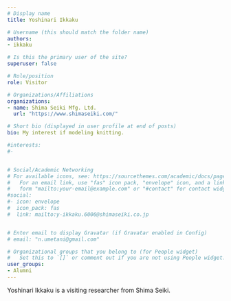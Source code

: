```yaml
---
# Display name
title: Yoshinari Ikkaku

# Username (this should match the folder name)
authors:
- ikkaku

# Is this the primary user of the site?
superuser: false

# Role/position
role: Visitor

# Organizations/Affiliations
organizations:
- name: Shima Seiki Mfg. Ltd. 
  url: "https://www.shimaseiki.com/"

# Short bio (displayed in user profile at end of posts)
bio: My interest if modeling knitting.

#interests:
#- 


# Social/Academic Networking
# For available icons, see: https://sourcethemes.com/academic/docs/page-builder/#icons
#   For an email link, use "fas" icon pack, "envelope" icon, and a link in the
#   form "mailto:your-email@example.com" or "#contact" for contact widget.
#social:
#- icon: envelope
#  icon_pack: fas
#  link: mailto:y-ikkaku.6006@shimaseiki.co.jp


# Enter email to display Gravatar (if Gravatar enabled in Config)
# email: "n.umetani@gmail.com"

# Organizational groups that you belong to (for People widget)
#   Set this to `[]` or comment out if you are not using People widget.
user_groups:
- Alumni
---
```


Yoshinari Ikkaku is a visiting researcher from Shima Seiki.  


